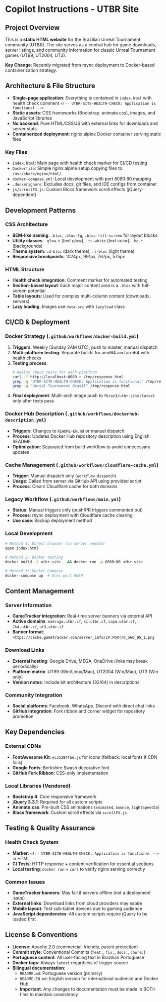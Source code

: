 # Copilot Instructions - UTBR Site

## Project Overview

This is a **static HTML website** for the Brazilian Unreal Tournament community (UTBR). The site serves as a central hub for game downloads, server listings, and community information for classic Unreal Tournament games (UT99, UT2004, UT3).

**Key Change**: Recently migrated from rsync deployment to Docker-based containerization strategy.

## Architecture & File Structure

- **Single-page application**: Everything is contained in `index.html` with health check comment `<!-- UTBR-SITE-HEALTH-CHECK: Application is functional -->`
- **Static assets**: CSS frameworks (Bootstrap, animate.css), images, and JavaScript libraries
- **No backend**: Pure HTML/CSS/JS with external links for downloads and server stats
- **Containerized deployment**: nginx:alpine Docker container serving static files

### Key Files
- `index.html`: Main page with health check marker for CI/CD testing
- `Dockerfile`: Simple nginx:alpine setup copying files to `/usr/share/nginx/html/`
- `docker-compose.yml`: Local development with port 8080:80 mapping
- `.dockerignore`: Excludes docs, git files, and IDE configs from container
- `js/scrollFX.js`: Custom Blocs framework scroll effects (jQuery-dependent)

## Development Patterns

### CSS Architecture
- **BEM-like naming**: `.bloc`, `.bloc-lg`, `.bloc-fill-screen` for layout blocks
- **Utility classes**: `.glow-t` (text glow), `.tc-white` (text color), `.bg-*` (backgrounds)
- **Theme system**: `.d-bloc` (dark theme), `.l-bloc` (light theme)
- **Responsive breakpoints**: 1024px, 991px, 767px, 575px

### HTML Structure
- **Health check integration**: Comment marker for automated testing
- **Section-based layout**: Each major content area is a `.bloc` with full-screen potential
- **Table layouts**: Used for complex multi-column content (downloads, servers)
- **Lazy loading**: Images use `data-src` with `lazyload` class

## CI/CD & Deployment

### Docker Strategy (`.github/workflows/docker-build.yml`)
1. **Triggers**: Weekly (Sunday 2AM UTC), push to master, manual dispatch
2. **Multi-platform testing**: Separate builds for amd64 and arm64 with health checks
3. **Testing process**:
   ```bash
   # Health check tests for each platform
   curl -f http://localhost:8080 > /tmp/response.html
   grep -q "UTBR-SITE-HEALTH-CHECK: Application is functional" /tmp/response.html
   grep -q "Unreal Tournament Brasil" /tmp/response.html
   ```
4. **Final deployment**: Multi-arch image push to `fbraz3/utbr-site:latest` only after tests pass

### Docker Hub Description (`.github/workflows/dockerhub-description.yml`)
- **Triggers**: Changes to `README-EN.md` or manual dispatch
- **Process**: Updates Docker Hub repository description using English README
- **Optimization**: Separated from build workflow to avoid unnecessary updates

### Cache Management (`.github/workflows/cloudflare-cache.yml`)
- **Trigger**: Manual dispatch only (`workflow_dispatch`)
- **Usage**: Called from server via GitHub API using provided script
- **Process**: Clears Cloudflare cache for both domains

### Legacy Workflow (`.github/workflows/main.yml`)
- **Status**: Manual triggers only (push/PR triggers commented out)
- **Process**: rsync deployment with Cloudflare cache clearing
- **Use case**: Backup deployment method

### Local Development
```bash
# Method 1: Direct browser (no server needed)
open index.html

# Method 2: Docker testing
docker build -t utbr-site . && docker run -p 8080:80 utbr-site

# Method 3: Docker Compose
docker-compose up  # Uses port 8080
```

## Content Management

### Server Information
- **GameTracker integration**: Real-time server banners via external API
- **Active domains**: `madruga.utbr.cf`, `x1.utbr.cf`, `copa.utbr.cf`, `2k4.utbr.cf`, `ut3.utbr.cf`
- **Banner format**: `https://cache.gametracker.com/server_info/IP:PORT/b_560_95_1.png`

### Download Links
- **External hosting**: Google Drive, MEGA, OneDrive (links may break periodically)
- **Platform matrix**: UT99 (Win/Linux/Mac), UT2004 (Win/Mac), UT3 (Win only)
- **Version notes**: Include bit architecture (32/64) in descriptions

### Community Integration
- **Social platforms**: Facebook, WhatsApp, Discord with direct chat links
- **GitHub integration**: Fork ribbon and corner widget for repository promotion

## Key Dependencies

### External CDNs
- **FontAwesome Kit**: `ec35284fbe.js` for icons (fallback: local fonts if CDN fails)
- **Google Fonts**: Berkshire Swash decorative font
- **GitHub Fork Ribbon**: CSS-only implementation

### Local Libraries (Vendored)
- **Bootstrap 4**: Core responsive framework
- **jQuery 3.3.1**: Required for all custom scripts
- **Animate.css**: Pre-built CSS animations (`animated`, `bounce`, `lightSpeedIn`)
- **Blocs framework**: Custom scroll effects via `scrollFX.js`

## Testing & Quality Assurance

### Health Check System
- **Marker**: `<!-- UTBR-SITE-HEALTH-CHECK: Application is functional -->` in HTML
- **CI Tests**: HTTP response + content verification for essential sections
- **Local testing**: `docker run` + `curl` to verify nginx serving correctly

### Common Issues
- **GameTracker banners**: May fail if servers offline (not a deployment issue)
- **External links**: Download links from cloud providers may expire
- **Mobile layout**: Test sub-tablet devices due to gaming audience
- **JavaScript dependencies**: All custom scripts require jQuery to be loaded first

## License & Conventions

- **License**: Apache 2.0 (commercial-friendly, patent protection)
- **Commit style**: Conventional Commits (`feat:`, `fix:`, `docs:`, `chore:`)
- **Portuguese content**: All user-facing text in Brazilian Portuguese
- **Docker tags**: Always `latest` regardless of trigger source
- **Bilingual documentation**: 
  - `README.md`: Portuguese version (primary)
  - `README-EN.md`: English version for international audience and Docker Hub
  - **Important**: Any changes to documentation must be made in BOTH files to maintain consistency

